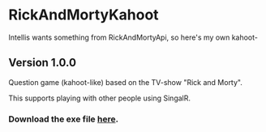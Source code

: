 # RickAndMortyKahoot
Intellis wants something from RickAndMortyApi, so here's my own kahoot-

## Version 1.0.0
Question game (kahoot-like) based on the TV-show "Rick and Morty".

This supports playing with other people using SingalR.

### Download the exe file [here](https://github.com/DanielSimonsen90/RickAndMortyKahoot/tree/main/dist).